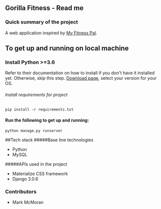 ##  Gorilla Fitness - Read me 

### Quick summary of the project
A web application inspired by [My Fitness Pal](https://www.myfitnesspal.com/).


## To get up and running on local machine

### Install Python >=3.6
Refer to their documentation on how to install if you don't have it installed yet.  Otherwise, skip this step.
[Download page](https://www.python.org/downloads/), select your version for your OS.

######  Install requirements for project
    pip install -r requirements.txt


#### Run the following to get up and running:

    python manage.py runserver


##Tech stack
#####Base line technologies

- Python
- MySQL

#####APIs used in the project
- Materialize CSS framework
- Django 3.0.6

### Contributors
- Mark McMoran